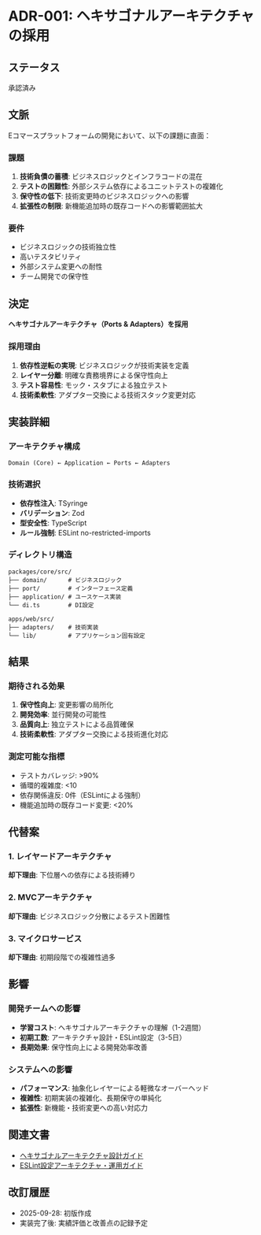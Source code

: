 # ADR-001: ヘキサゴナルアーキテクチャの採用

## ステータス

承認済み

## 文脈

Eコマースプラットフォームの開発において、以下の課題に直面：

### 課題

1. **技術負債の蓄積**: ビジネスロジックとインフラコードの混在
2. **テストの困難性**: 外部システム依存によるユニットテストの複雑化
3. **保守性の低下**: 技術変更時のビジネスロジックへの影響
4. **拡張性の制限**: 新機能追加時の既存コードへの影響範囲拡大

### 要件

- ビジネスロジックの技術独立性
- 高いテスタビリティ
- 外部システム変更への耐性
- チーム開発での保守性

## 決定

**ヘキサゴナルアーキテクチャ（Ports & Adapters）を採用**

### 採用理由

1. **依存性逆転の実現**: ビジネスロジックが技術実装を定義
2. **レイヤー分離**: 明確な責務境界による保守性向上
3. **テスト容易性**: モック・スタブによる独立テスト
4. **技術柔軟性**: アダプター交換による技術スタック変更対応

## 実装詳細

### アーキテクチャ構成

```
Domain (Core) ← Application ← Ports ← Adapters
```

### 技術選択

- **依存性注入**: TSyringe
- **バリデーション**: Zod
- **型安全性**: TypeScript
- **ルール強制**: ESLint no-restricted-imports

### ディレクトリ構造

```
packages/core/src/
├── domain/      # ビジネスロジック
├── port/        # インターフェース定義
├── application/ # ユースケース実装
└── di.ts        # DI設定

apps/web/src/
├── adapters/    # 技術実装
└── lib/         # アプリケーション固有設定
```

## 結果

### 期待される効果

1. **保守性向上**: 変更影響の局所化
2. **開発効率**: 並行開発の可能性
3. **品質向上**: 独立テストによる品質確保
4. **技術柔軟性**: アダプター交換による技術進化対応

### 測定可能な指標

- テストカバレッジ: >90%
- 循環的複雑度: <10
- 依存関係違反: 0件（ESLintによる強制）
- 機能追加時の既存コード変更: <20%

## 代替案

### 1. レイヤードアーキテクチャ

**却下理由**: 下位層への依存による技術縛り

### 2. MVCアーキテクチャ

**却下理由**: ビジネスロジック分散によるテスト困難性

### 3. マイクロサービス

**却下理由**: 初期段階での複雑性過多

## 影響

### 開発チームへの影響

- **学習コスト**: ヘキサゴナルアーキテクチャの理解（1-2週間）
- **初期工数**: アーキテクチャ設計・ESLint設定（3-5日）
- **長期効果**: 保守性向上による開発効率改善

### システムへの影響

- **パフォーマンス**: 抽象化レイヤーによる軽微なオーバーヘッド
- **複雑性**: 初期実装の複雑化、長期保守の単純化
- **拡張性**: 新機能・技術変更への高い対応力

## 関連文書

- [ヘキサゴナルアーキテクチャ設計ガイド](./hexagonal-architecture-guide.md)
- [ESLint設定アーキテクチャ・運用ガイド](./eslint-configuration-history.md)

## 改訂履歴

- 2025-09-28: 初版作成
- 実装完了後: 実績評価と改善点の記録予定
